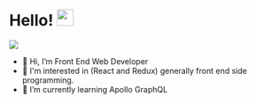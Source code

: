 # Hello! <img src="https://raw.githubusercontent.com/MartinHeinz/MartinHeinz/master/wave.gif" width="30px">
<img align="center" src="https://github-readme-stats.vercel.app/api/top-langs/?username=world-art&theme=radical" />

- 👋 Hi, I’m Front End Web Developer
- 👀 I'm interested in (React and Redux) generally front end side programming.
- 🌱 I’m currently learning Apollo GraphQL

